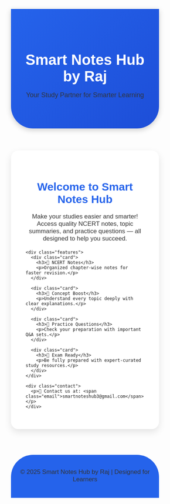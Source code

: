<!DOCTYPE html>
<html lang="en">
<head>
  <meta charset="UTF-8" />
  <meta name="viewport" content="width=device-width, initial-scale=1.0" />
  <title>Smart Notes Hub by Raj</title>
  <style>
    * {
      margin: 0;
      padding: 0;
      box-sizing: border-box;
      font-family: 'Poppins', sans-serif;
    }

    body {
      background-color: #eef2f8;
      color: #222;
      line-height: 1.6;
    }

    /* HEADER */
    header {
      background: linear-gradient(135deg, #2563eb, #1d4ed8);
      color: white;
      text-align: center;
      padding: 60px 20px;
      border-bottom-left-radius: 60px;
      border-bottom-right-radius: 60px;
      box-shadow: 0 4px 15px rgba(0,0,0,0.2);
    }

    header h1 {
      font-size: 40px;
      font-weight: 700;
      margin-bottom: 10px;
    }

    header p {
      font-size: 18px;
      opacity: 0.95;
    }

    /* MAIN CONTENT */
    .content {
      max-width: 900px;
      margin: 60px auto;
      background: white;
      padding: 40px;
      border-radius: 20px;
      box-shadow: 0 8px 20px rgba(0, 0, 0, 0.1);
    }

    h2 {
      text-align: center;
      color: #2563eb;
      font-size: 30px;
      margin-bottom: 20px;
    }

    p {
      font-size: 17px;
      text-align: center;
      color: #333;
      margin-bottom: 20px;
    }

    /* FEATURES */
    .features {
      display: grid;
      grid-template-columns: repeat(auto-fit, minmax(250px, 1fr));
      gap: 25px;
      margin-top: 30px;
    }

    .card {
      background: #f9fafb;
      padding: 25px;
      border-radius: 15px;
      box-shadow: 0 3px 10px rgba(0,0,0,0.08);
      text-align: center;
      transition: all 0.3s ease;
    }

    .card:hover {
      transform: translateY(-8px);
      background: #eef3ff;
    }

    .card h3 {
      color: #1d4ed8;
      margin-bottom: 10px;
    }

    .contact {
      text-align: center;
      margin-top: 50px;
    }

    .contact p {
      font-size: 18px;
      color: #333;
    }

    .email {
      color: #2563eb;
      font-weight: bold;
    }

    /* FOOTER */
    footer {
      background: #2563eb;
      color: white;
      text-align: center;
      padding: 20px;
      margin-top: 70px;
      border-top-left-radius: 60px;
      border-top-right-radius: 60px;
      font-size: 15px;
    }

    footer a {
      color: #fff;
      text-decoration: underline;
    }
  </style>
</head>
<body>
  <header>
    <h1>Smart Notes Hub by Raj</h1>
    <p>Your Study Partner for Smarter Learning</p>
  </header>

  <section class="content">
    <h2>Welcome to Smart Notes Hub</h2>
    <p>Make your studies easier and smarter! Access quality NCERT notes, topic summaries, and practice questions — all designed to help you succeed.</p>

    <div class="features">
      <div class="card">
        <h3>📘 NCERT Notes</h3>
        <p>Organized chapter-wise notes for faster revision.</p>
      </div>

      <div class="card">
        <h3>🧠 Concept Boost</h3>
        <p>Understand every topic deeply with clear explanations.</p>
      </div>

      <div class="card">
        <h3>📝 Practice Questions</h3>
        <p>Check your preparation with important Q&A sets.</p>
      </div>

      <div class="card">
        <h3>🎯 Exam Ready</h3>
        <p>Be fully prepared with expert-curated study resources.</p>
      </div>
    </div>

    <div class="contact">
      <p>📧 Contact us at: <span class="email">smartnoteshub3@gmail.com</span></p>
    </div>
  </section>

  <footer>
    <p>© 2025 Smart Notes Hub by Raj | Designed for Learners</p>
  </footer>
</body>
</html>